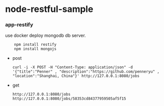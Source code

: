# node-restful-sample

### app-restify
  
  use docker deploy mongodb db server.
  
        npm install restify
        npm install mongojs
  
  - post
    
        curl -i -X POST -H "Content-Type: application/json" -d '{"title":"Penner" , "description":"https://github.com/penneryu" , "location":"Shanghai, China"}' http://127.0.0.1:8080/jobs
        
  - get
  
        http://127.0.0.1:8080/jobs
        http://127.0.0.1:8080/jobs/58353cd84377959505af5f15
        
